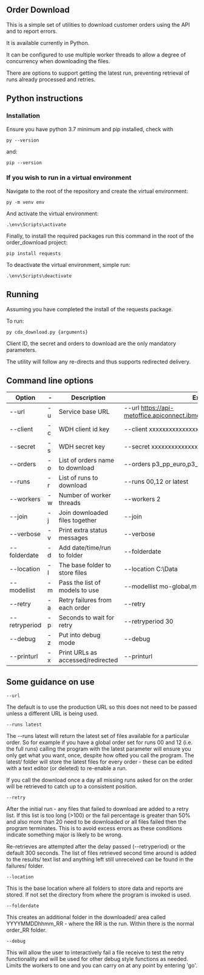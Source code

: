 ## Order Download

This is a simple set of utilities to download customer orders using the API and to report errors.

It is available currently in Python.

It can be configured to use multiple worker threads to allow a degree of concurrency when downloading the files.

There are options to support getting the latest run, preventing retrieval of runs already processed and retries.

## Python instructions

### Installation

Ensure you have python 3.7 minimum and pip installed, check with
```
py --version
```
and:

```
pip --version
```

### If you wish to run in a virtual environment

Navigate to the root of the repository and create the virtual environment:
```
py -m venv env
```
And activate the virtual environment:

```
.\env\Scripts\activate
```

Finally, to install the required packages run this command in the root of the order_download project:
```
pip install requests
```

To deactivate the virtual environment, simple run:
```
.\env\Scripts\deactivate
```

## Running

Assuming you have completed the install of the requests package.

To run:
```
py cda_download.py {arguments}
```
Client ID, the secret and orders to download are the only mandatory parameters.

The utility will follow any re-directs and thus supports redirected delivery.

## Command line options

| Option           | - | Description                           | Example of use                                                    | Default |
| ---------------- | - |--------------------------------- | ---------------------------------------------------------------|-------- |
| --url            | -u| Service base URL                 | --url https://api-metoffice.apiconnect.ibmcloud.com/metoffice/production/1.0.0 |         |  
| --client         | -c| WDH client id key                 | --client xxxxxxxxxxxxxxxxxxxxxxxxxxxxxxxxxxxx    |         |  
| --secret         | -s| WDH secret key                    | --secret xxxxxxxxxxxxxxxxxxxxxxxxxxxxxxxxxxxx    |         |  
| --orders         | -o| List of orders name to download  | --orders p3_pp_euro,p3_pp_global                  |         |  
| --runs           | -r| List of runs to download         | --runs 00,12 or latest                            | 0,6,12,18 |  
| --workers        | -w| Number of worker threads         | --workers 2                                       | 4       |  
| --join           | -j| Join downloaded files together   | --join                                            | False   | 
| --verbose        | -v| Print extra status messages      | --verbose                                         | False   | 
| --folderdate     | -d| Add date/time/run to folder      | --folderdate                                      | False   | 
| --location       | -l| The base folder to store files   | --location C:\Data                                |         | 
| --modellist      | -m| Pass the list of models to use   | --modellist mo-global,m-uk-latlon                 |         | 
| --retry          | -a| Retry failures from each order   | --retry                                           | False   | 
| --retryperiod    | -p| Seconds to wait for retry        | --retryperiod 30                                  | 300     | 
| --debug          | -z| Put into debug mode              | --debug                                           | False   | 
| --printurl       | -x| Print URLs as accessed/redirected | --printurl                                       | False   | 


## Some guidance on use

```
--url 
```

The default is to use the production URL so this does not need to be passed unless a different URL is being used.

```
--runs latest
```

The --runs latest will return the latest set of files available for a particular order.  So for example if you have a global order set for runs 00 and 12 (i.e. the full runs) calling the program with the latest parameter will ensure you only get what you want, once, despite how ofted you call the program.  The latest/ folder will store the latest files for every order - these can be edited with a text editor (or deleted) to re-enable a run.

If you call the download once a day all missing runs asked for on the order will be retrieved to catch up to a consistent position.

```
--retry
```

After the initial run - any files that failed to download are added to a retry list.  If this list is too long (>100) or the fail percentage is greater than 50% and also more than 20 need to be downloaded or all files failed then the program terminates.  This is to avoid excess errors as these conditions indicate something major is likely to be wrong.

Re-retrieves are attempted after the delay passed (--retryperiod) or the default 300 seconds.  The list of files retrieved second time around is added to the results/ text list and anything left still unreceived can be found in the failures/ folder.


```
--location
```

This is the base location where all folders to store data and reports are stored.  If not set the directory from where the program is invoked is used.


```
--folderdate
```

This creates an additional folder in the downloaded/ area called YYYYMMDDhhmm_RR - where the RR is the run.  Within there is the normal order_RR folder.

```
--debug
```
 
This will allow the user to interactively fail a file receive to test the retry functionality and will be used for other debug style functions as needed. 
Limits the workers to one and you can carry on at any point by entering 'go'.
